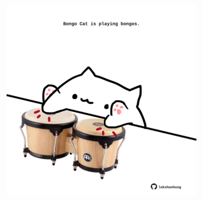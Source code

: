 <!-- built at 21/08/2025, 12:00:36 UTC -->
<p align="center">
  <img width="500" height="500" src="./ReadmeImage.svg">
</p>
